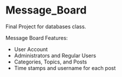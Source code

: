 # Message_Board
Final Project for databases class. 

Message Board Features:
- User Account
- Administrators and Regular Users
- Categories, Topics, and Posts
- Time stamps and username for each post
